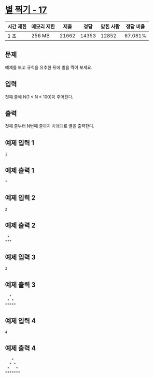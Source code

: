# [별 찍기 - 17](https://www.acmicpc.net/problem/10992)

| 시간 제한 | 메모리 제한 | 제출 | 정답 | 맞힌 사람 | 정답 비율 |
| --- | --- | --- | --- | --- | --- |
| 1 초 | 256 MB | 21662 | 14353 | 12852 | 67.081% |

## 문제

예제를 보고 규칙을 유추한 뒤에 별을 찍어 보세요.

## 입력

첫째 줄에 N(1 ≤ N ≤ 100)이 주어진다.

## 출력

첫째 줄부터 N번째 줄까지 차례대로 별을 출력한다.

## 예제 입력 1

```
1

```

## 예제 출력 1

```
*

```

## 예제 입력 2

```
2

```

## 예제 출력 2

```
 *
***
```

## 예제 입력 3

```
3

```

## 예제 출력 3

```
  *
 * *
*****
```

## 예제 입력 4

```
4

```

## 예제 출력 4

```
   *
  * *
 *   *
*******
```
